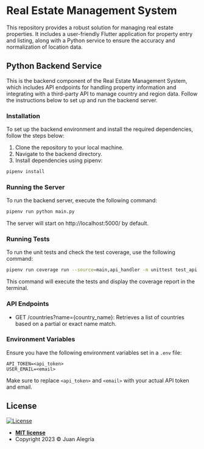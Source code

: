 # Real Estate Management System

This repository provides a robust solution for managing real estate properties. It includes a user-friendly Flutter application for property entry and listing, along with a Python service to ensure the accuracy and normalization of location data.

## Python Backend Service

This is the backend component of the Real Estate Management System, which includes API endpoints for handling property information and integrating with a third-party API to manage country and region data. Follow the instructions below to set up and run the backend server.

### Installation

To set up the backend environment and install the required dependencies, follow the steps below:

1. Clone the repository to your local machine.
2. Navigate to the backend directory.
3. Install dependencies using pipenv:

```bash
pipenv install
```

### Running the Server

To run the backend server, execute the following command:

```bash
pipenv run python main.py
```

The server will start on http://localhost:5000/ by default.

### Running Tests

To run the unit tests and check the test coverage, use the following command:

```bash
pipenv run coverage run --source=main,api_handler -m unittest test_api.py && pipenv run coverage report
```

This command will execute the tests and display the coverage report in the terminal.

### API Endpoints

- GET /countries?name={country_name}: Retrieves a list of countries based on a partial or exact name match.

### Environment Variables

Ensure you have the following environment variables set in a `.env` file:

```plaintext
API_TOKEN=<api_token>
USER_EMAIL=<email>
```

Make sure to replace `<api_token>` and `<email>` with your actual API token and email.

## License

[![License](http://img.shields.io/:license-mit-blue.svg?style=flat-square)](http://badges.mit-license.org)

- **[MIT license](LICENSE)**
- Copyright 2023 © Juan Alegría
